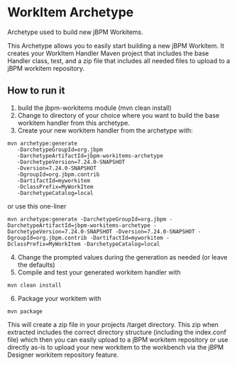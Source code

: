 # WorkItem Archetype

Archetype used to build new jBPM Workitems.

This Archetype allows you to easily start building a new jBPM Workitem.
It creates your WorkItem Handler Maven project that includes the base Handler class, test, and
a zip file that includes all needed files to upload to a jBPM workitem repository.

How to run it
--------------------
1. build the jbpm-workitems module (mvn clean install)
2. Change to directory of your choice where you want to build the 
base workitem handler from this archetype.
3. Create your new workitem handler from the archetype with:
```
mvn archetype:generate 
   -DarchetypeGroupId=org.jbpm 
   -DarchetypeArtifactId=jbpm-workitems-archetype 
   -DarchetypeVersion=7.24.0-SNAPSHOT
   -Dversion=7.24.0-SNAPSHOT
   -DgroupId=org.jbpm.contrib 
   -DartifactId=myworkitem 
   -DclassPrefix=MyWorkItem
   -DarchetypeCatalog=local
```
or use this one-liner

```
mvn archetype:generate -DarchetypeGroupId=org.jbpm -DarchetypeArtifactId=jbpm-workitems-archetype -DarchetypeVersion=7.24.0-SNAPSHOT -Dversion=7.24.0-SNAPSHOT -DgroupId=org.jbpm.contrib -DartifactId=myworkitem -DclassPrefix=MyWorkItem -DarchetypeCatalog=local
```
4. Change the prompted values during the generation as needed (or leave the defaults)
5. Compile and test your generated workitem handler with 
```
mvn clean install
```
6. Package your workitem with
```
mvn package
```
This will create a zip file in your projects /target directory. This zip when extracted includes the correct
directory structure (including the index.conf file) which then you can easily upload to a jBPM workitem repository
or use directly as-is to upload your new workitem to the workbench via the jBPM Designer workitem repository feature. 
